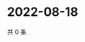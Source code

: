 # 2022-08-18

共 0 条

<!-- BEGIN WEIBO -->
<!-- 最后更新时间 Thu Aug 18 2022 02:03:21 GMT+0800 (China Standard Time) -->

<!-- END WEIBO -->
